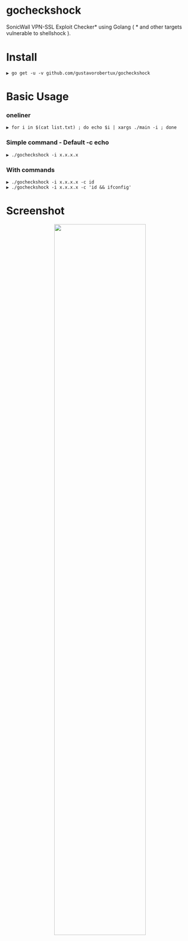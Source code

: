 # gocheckshock
SonicWall VPN-SSL Exploit Checker* using Golang ( * and other targets vulnerable to shellshock ).

# Install
```
▶ go get -u -v github.com/gustavorobertux/gocheckshock
```
# Basic Usage
### oneliner
```
▶ for i in $(cat list.txt) ; do echo $i | xargs ./main -i ; done
```
### Simple command - Default -c echo
```
▶ ./gocheckshock -i x.x.x.x
```
### With commands
```
▶ ./gocheckshock -i x.x.x.x -c id
▶ ./gocheckshock -i x.x.x.x -c 'id && ifconfig'
```
# Screenshot
<p align="center"><img src="https://github.com/gustavorobertux/gocheckshock/blob/main/goshock_checker.png" width="70%"></p>

